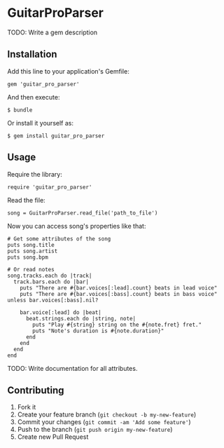 # GuitarProParser

TODO: Write a gem description

## Installation

Add this line to your application's Gemfile:

    gem 'guitar_pro_parser'

And then execute:

    $ bundle

Or install it yourself as:

    $ gem install guitar_pro_parser

## Usage
  
  Require the library:

    require 'guitar_pro_parser'

  Read the file:

    song = GuitarProParser.read_file('path_to_file')

  Now you can access song's properties like that:

    # Get some attributes of the song
    puts song.title
    puts song.artist
    puts song.bpm

    # Or read notes
    song.tracks.each do |track|
      track.bars.each do |bar|
        puts "There are #{bar.voices[:lead].count} beats in lead voice"
        puts "There are #{bar.voices[:bass].count} beats in bass voice" unless bar.voices[:bass].nil?

        bar.voice[:lead] do |beat|
          beat.strings.each do |string, note|
            puts "Play #{string} string on the #{note.fret} fret."
            puts "Note's duration is #{note.duration}"
          end
        end
      end
    end

  TODO: Write documentation for all attributes.

## Contributing

1. Fork it
2. Create your feature branch (`git checkout -b my-new-feature`)
3. Commit your changes (`git commit -am 'Add some feature'`)
4. Push to the branch (`git push origin my-new-feature`)
5. Create new Pull Request
